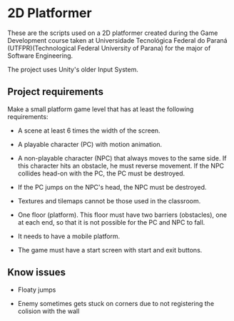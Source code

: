 # 2D Platformer

These are the scripts used on a 2D platformer created during the Game Development course taken at Universidade Tecnológica Federal do Paraná (UTFPR)(Technological Federal University of Parana) for the major of Software Engineering.

The project uses Unity's older Input System.

## Project requirements

Make a small platform game level that has at least the following requirements:

* A scene at least 6 times the width of the screen.

* A playable character (PC) with motion animation.

* A non-playable character (NPC) that always moves to the same side. If this character hits an obstacle, he must reverse movement. If the NPC collides head-on with the PC, the PC must be destroyed.

* If the PC jumps on the NPC's head, the NPC must be destroyed.

* Textures and tilemaps cannot be those used in the classroom.

* One floor (platform). This floor must have two barriers (obstacles), one at each end, so that it is not possible for the PC and NPC to fall.

* It needs to have a mobile platform.

* The game must have a start screen with start and exit buttons.

## Know issues
* Floaty jumps

* Enemy sometimes gets stuck on corners due to not registering the colision with the wall